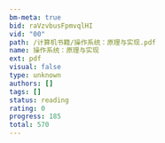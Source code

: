 ```yaml
---
bm-meta: true
bid: raVzvbusFpmvqlHI
vid: "00"
path: /计算机书籍/操作系统：原理与实现.pdf
name: 操作系统：原理与实现
ext: pdf
visual: false
type: unknown
authors: []
tags: []
status: reading
rating: 0
progress: 185
total: 570
---
```

